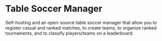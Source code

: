 # Table Soccer Manager

Self-hosting and an open-source table soccer manager that allow you to register casual and ranked matches, to create teams, to organize ranked tournaments, and to classify players/teams on a leaderboard.

